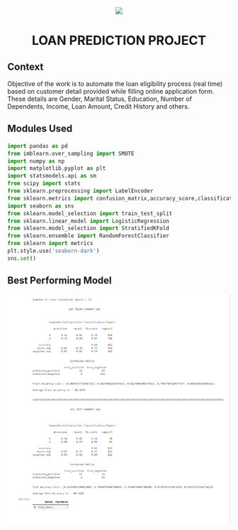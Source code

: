 <p align="center">  <img src="https://www.flaticon.com/svg/vstatic/svg/1907/1907675.svg?token=exp=1619058683~hmac=94f8723ec6c7d1db993a6d6fff2a46ee" width = "200"> </p>

<h1 align="center"> LOAN PREDICTION PROJECT </h1>


## Context
Objective of the work is to automate the loan eligibility process (real time) based on customer detail provided while filling online application form. These details are Gender, Marital Status, Education, Number of Dependents, Income, Loan Amount, Credit History and others.



## Modules Used
```python
import pandas as pd
from imblearn.over_sampling import SMOTE
import numpy as np
import matplotlib.pyplot as plt
import statsmodels.api as sm      
from scipy import stats
from sklearn.preprocessing import LabelEncoder
from sklearn.metrics import confusion_matrix,accuracy_score,classification_report
import seaborn as sns
from sklearn.model_selection import train_test_split
from sklearn.linear_model import LogisticRegression
from sklearn.model_selection import StratifiedKFold
from sklearn.ensemble import RandomForestClassifier
from sklearn import metrics
plt.style.use('seaborn-dark')
sns.set()
```

## Best Performing Model
![](SourceImages/RandomForest.PNG)
